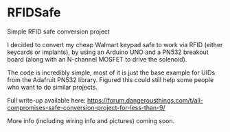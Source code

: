 # RFIDSafe
Simple RFID safe conversion project

I decided to convert my cheap Walmart keypad safe to work via RFID (either keycards or implants), by using an Arduino UNO and a PN532 breakout board (along with an N-channel MOSFET to drive the solenoid).

The code is incredibly simple, most of it is just the base example for UIDs from the Adafruit PN532 library. Figured this could still help some people who want to do similar projects.

Full write-up available here: https://forum.dangerousthings.com/t/all-compromises-safe-conversion-project-for-less-than-9/

More info (including wiring info and pictures) coming soon.
